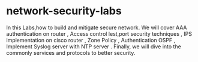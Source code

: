 # network-security-labs
In this Labs,how to build and mitigate secure network. We will cover AAA authentication on router , Access control lest,port security techniques , IPS implementation on cisco router , Zone Policy , Authentication OSPF , Implement Syslog server with NTP server . Finally, we will dive into the commonly services and protocols to better security.
